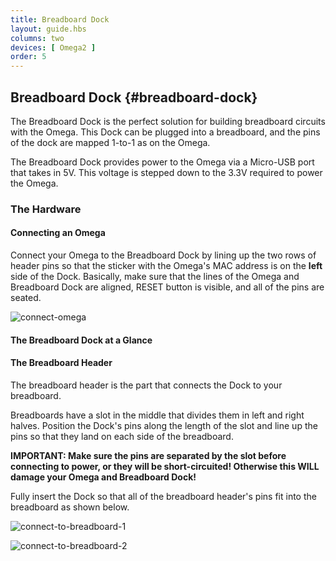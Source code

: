 ```yaml
---
title: Breadboard Dock
layout: guide.hbs
columns: two
devices: [ Omega2 ]
order: 5
---
```



## Breadboard Dock {#breadboard-dock}

<!-- // The Breadboard Dock is the most no-frills dock, it provides power to the Omega and allows it to be plugged in to a breadboard. The pins on the breadboard are mapped 1-to-1 as on the Omega. -->

The Breadboard Dock is the perfect solution for building breadboard circuits with the Omega. This Dock can be plugged into a breadboard, and the pins of the dock are mapped 1-to-1 as on the Omega.

The Breadboard Dock provides power to the Omega via a Micro-USB port that takes in 5V. This voltage is stepped down to the 3.3V required to power the Omega.


### The Hardware

<!-- // overview of the dock -->

#### Connecting an Omega

<!-- [//]: # (picture guide on how to properly plug in an Omega) -->

Connect your Omega to the Breadboard Dock by lining up the two rows of header pins so that the sticker with the Omega's MAC address is on the **left** side of the Dock. Basically, make sure that the lines of the Omega and Breadboard Dock are aligned, RESET button is visible, and all of the pins are seated.

![connect-omega](https://raw.githubusercontent.com/OnionIoT/Onion-Docs/master/Omega2/Documentation/Hardware-Overview/img/breadboard-dock-omega-connected.jpg)

#### The Breadboard Dock at a Glance

<!-- https://wiki.onion.io/Tutorials/Expansions/Using-the-Power-Dock#the-hardware_the-power-dock-at-a-glance for an example) -->

#### The Breadboard Header

<!-- // explanation of the breadboard header, have photos of plugging it into a breadboard -->

The breadboard header is the part that connects the Dock to your breadboard.

Breadboards have a slot in the middle that divides them in left and right halves. Position the Dock's pins along the length of the slot and line up the pins so that they land on each side of the breadboard.

**IMPORTANT: Make sure the pins are separated by the slot before connecting to power, or they will be short-circuited! Otherwise this WILL damage your Omega and Breadboard Dock!**

Fully insert the Dock so that all of the breadboard header's pins fit into the breadboard as shown below.

![connect-to-breadboard-1](https://raw.githubusercontent.com/OnionIoT/Onion-Docs/master/Omega2/Documentation/Hardware-Overview/img/breadboard-dock-mounted-1.jpg)

![connect-to-breadboard-2](https://raw.githubusercontent.com/OnionIoT/Onion-Docs/master/Omega2/Documentation/Hardware-Overview/img/breadboard-dock-mounted-2.jpg)



<!-- TODO: ##### Detailed Pinout diagram -->

<!-- [//]: # (A detailed pinout diagram of the Breadboard Header, showing which pins are multiplexed - see Lazar for an example) -->

<!-- Micro USB Port -->
```{r child = '../shared/Hardware-Overview-Component-1-Micro-USB-Port.md'}
```

<!-- No-USB-to-Serial -->
```{r child = '../shared/Hardware-Overview-Component-3-No-USB-to-Serial.md'}
```

<!-- Reset Button -->
```{r child = '../shared/Hardware-Overview-Component-0-Reset-Button.md'}
```
